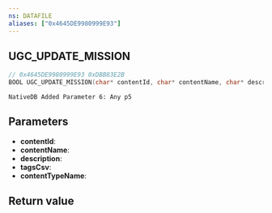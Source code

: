 ```yaml
---
ns: DATAFILE
aliases: ["0x4645DE9980999E93"]
---
```

## UGC_UPDATE_MISSION

```c
// 0x4645DE9980999E93 0xDBB83E2B
BOOL UGC_UPDATE_MISSION(char* contentId, char* contentName, char* description, char* tagsCsv, char* contentTypeName);
```

```
NativeDB Added Parameter 6: Any p5
```

## Parameters
* **contentId**: 
* **contentName**: 
* **description**: 
* **tagsCsv**: 
* **contentTypeName**: 

## Return value
